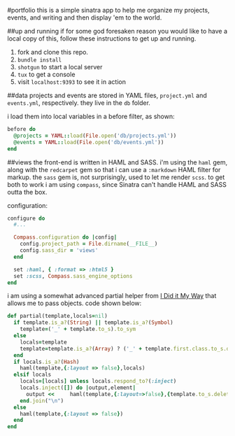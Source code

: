 #portfolio
this is a simple sinatra app to help me organize my projects, events, and writing and then display 'em to the world.

##up and running
if for some god foresaken reason you would like to have a local copy of this, follow these instructions to get up and running.

1. fork and clone this repo.
2. `bundle install`
3. `shotgun` to start a local server
4. `tux` to get a console
5. visit `localhost:9393` to see it in action

##data
projects and events are stored in YAML files, `project.yml` and `events.yml`, respectively. they live in the `db` folder.

i load them into local variables in a before filter, as shown:
```ruby
before do
  @projects = YAML::load(File.open('db/projects.yml'))
  @events = YAML::load(File.open('db/events.yml'))
end
```

##views
the front-end is written in HAML and SASS. i'm using the `haml` gem, along with the `redcarpet` gem so that i can use a `:markdown` HAML filter for markup. the `sass` gem is, not surprisingly, used to let me render `scss`. to get both to work i am using `compass`, since Sinatra can't handle HAML and SASS outta the box.

configuration:
```ruby
configure do
  #...

  Compass.configuration do |config|
    config.project_path = File.dirname(__FILE__)
    config.sass_dir = 'views'
  end

  set :haml, { :format => :html5 }
  set :scss, Compass.sass_engine_options
end
```

i am using a somewhat advanced partial helper from [I Did it My Way](https://github.com/daz4126/I-Did-It-My-Way-Partials) that allows me to pass objects. code shown below:
```ruby
def partial(template,locals=nil)
  if template.is_a?(String) || template.is_a?(Symbol)
    template=('_' + template.to_s).to_sym
  else
    locals=template
    template=template.is_a?(Array) ? ('_' + template.first.class.to_s.downcase).to_sym : ('_' + template.class.to_s.downcase).to_sym
  end
  if locals.is_a?(Hash)
    haml(template,{:layout => false},locals)      
  elsif locals
    locals=[locals] unless locals.respond_to?(:inject)
    locals.inject([]) do |output,element|
      output <<     haml(template,{:layout=>false},{template.to_s.delete("_").to_sym => element})
    end.join("\n")
  else 
    haml(template,{:layout => false})
  end
end
```